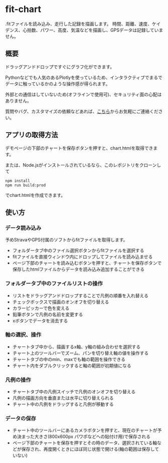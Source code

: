 # fit-chart

.fitファイルを読み込み、走行した記録を描画します。
時間、距離、速度、ケイデンス、心拍数、パワー、高度、気温などを描画し、GPSデータは記録していません。

## 概要

ドラッグアンドドロップですぐにグラフ化ができます。

Pythonなどでも人気のあるPlotlyを使っているため、インタラクティブでまるでデータに触っているかのような操作感が得られます。

外部との通信はしていないため(オフラインで使用可)、セキュリティ面の心配はありません。

質問やバグ、カスタマイズの依頼などあれば、[こちら](https://docs.google.com/forms/d/e/1FAIpQLSfdhe5fPcYHjvfl1iz8y-G7ZS7P32vCShWe_7Aa3kwKlAGXOw/viewform?usp=sf_link)からお気軽にご連絡ください。

## アプリの取得方法

デモページの下部のチャートを保存ボタンを押すと、chart.htmlを取得できます。

または、Node.jsがインストールされているなら、このレポジトリをクローンして

```
npm install
npm run build:prod
```

でchart.htmlを作成できます。

## 使い方

### データ読み込み

予めStravaやGPS付属のソフトからfitファイルを取得します。

* フォルダータブ中のファイル選択ボタンからfitファイルを選択する
* fitファイルを直接ウィンドウ内にドロップしてファイルを読み込ませる
* ページ下部のチャートを読み込むボタンを押すと、チャートを保存ボタンで保存したhtmlファイルからデータを読み込み追加することができる

### フォルダータブ中のファイルリストの操作

* リストをドラッグアンドドロップすることで凡例の順番を入れ替える
* チェックボックスで描画のオンオフを切り替える
* カラーピッカーで色を変える
* 鉛筆ボタンで凡例の名前を変更する
* xボタンでデータを消去する

### 軸の選択、操作

* チャートタブ中から、描画するx軸、y軸の組み合わせを選択する
* チャート上のツールバーでズーム、パンを切り替え軸の値を操作する
* チャートタブの中のmin、maxでも軸の範囲を操作できる
* チャート内をダブルクリックすると軸の範囲が初期値になる

### 凡例の操作

* チャートタブ中の凡例スイッチで凡例のオンオフを切り替える
* 凡例の描画方向を垂直または水平に切り替えられる
* チャート中の凡例をドラッグすると凡例が移動する

### データの保存

* チャート中のツールバーにあるカメラボタンを押すと、現在のチャートが予め決まった大きさ(800x600px パワポなどへの貼付け用)で保存される
* ページ下部のチャートを保存を押すとその時のデータ、選択されている軸などが保存され、再度開くときにほぼ同じ状態で開ける(軸の範囲は保存していない)

